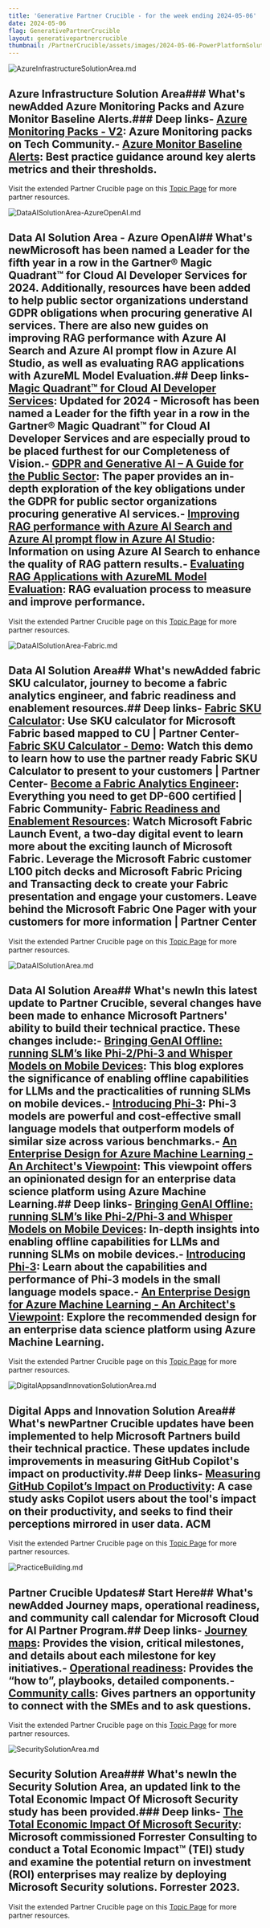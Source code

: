 ```yaml
---
title: 'Generative Partner Crucible - for the week ending 2024-05-06'
date: 2024-05-06
flag: GenerativePartnerCrucible
layout: generativepartnercrucible
thumbnail: /PartnerCrucible/assets/images/2024-05-06-PowerPlatformSolutionArea.md-image.png
---
```

![ AzureInfrastructureSolutionArea.md ]( /PartnerCrucible/assets/images/2024-05-06-AzureInfrastructureSolutionArea.md-image.png )
## Azure Infrastructure Solution Area### What's newAdded Azure Monitoring Packs and Azure Monitor Baseline Alerts.### Deep links- [Azure Monitoring Packs - V2](https://techcommunity.microsoft.com/t5/fasttrack-for-azure/azure-monitoring-packs-v2-is-out/ba-p/4104882): Azure Monitoring packs on Tech Community.- [Azure Monitor Baseline Alerts](https://azure.github.io/azure-monitor-baseline-alerts/welcome/): Best practice guidance around key alerts metrics and their thresholds.

Visit the extended Partner Crucible page on this [Topic Page](https://lagimik.github.io/PartnerCrucible/AzureInfrastructureSolutionArea) for more partner resources.

![ DataAISolutionArea-AzureOpenAI.md ]( /PartnerCrucible/assets/images/2024-05-06-DataAISolutionArea-AzureOpenAI.md-image.png )
## Data AI Solution Area - Azure OpenAI## What's newMicrosoft has been named a Leader for the fifth year in a row in the Gartner® Magic Quadrant™ for Cloud AI Developer Services for 2024. Additionally, resources have been added to help public sector organizations understand GDPR obligations when procuring generative AI services. There are also new guides on improving RAG performance with Azure AI Search and Azure AI prompt flow in Azure AI Studio, as well as evaluating RAG applications with AzureML Model Evaluation.## Deep links- [Magic Quadrant™ for Cloud AI Developer Services](https://azure.microsoft.com/en-us/blog/microsoft-is-a-leader-in-the-2024-gartner-magic-quadrant-for-cloud-ai-developer-services/): Updated for 2024 - Microsoft has been named a Leader for the fifth year in a row in the Gartner® Magic Quadrant™ for Cloud AI Developer Services and are especially proud to be placed furthest for our Completeness of Vision.- [GDPR and Generative AI – A Guide for the Public Sector](https://wwps.microsoft.com/blog/GDPR-GenAI): The paper provides an in-depth exploration of the key obligations under the GDPR for public sector organizations procuring generative AI services.- [Improving RAG performance with Azure AI Search and Azure AI prompt flow in Azure AI Studio](https://techcommunity.microsoft.com/t5/ai-azure-ai-services-blog/improving-rag-performance-with-azure-ai-search-and-azure-ai/ba-p/4117118): Information on using Azure AI Search to enhance the quality of RAG pattern results.- [Evaluating RAG Applications with AzureML Model Evaluation](https://techcommunity.microsoft.com/t5/microsoft-developer-community/evaluating-rag-applications-with-azureml-model-evaluation/ba-p/4108603?WT.mc_id=DT-MVP-5001664): RAG evaluation process to measure and improve performance.

Visit the extended Partner Crucible page on this [Topic Page](https://lagimik.github.io/PartnerCrucible/DataAISolutionArea-AzureOpenAI) for more partner resources.

![ DataAISolutionArea-Fabric.md ]( /PartnerCrucible/assets/images/2024-05-06-DataAISolutionArea-Fabric.md-image.png )
## Data AI Solution Area## What's newAdded fabric SKU calculator, journey to become a fabric analytics engineer, and fabric readiness and enablement resources.## Deep links- [Fabric SKU Calculator](https://assetsprod.microsoft.com/mpn/en-us/fabric-sku-calculator.xlsm): Use SKU calculator for Microsoft Fabric based mapped to CU | Partner Center- [Fabric SKU Calculator - Demo](https://partner.microsoft.com/en-us/asset/detail/fabricsku-calculator-partner-ready-mp4): Watch this demo to learn how to use the partner ready Fabric SKU Calculator to present to your customers | Partner Center- [Become a Fabric Analytics Engineer](https://aka.ms/fabriccareerhub): Everything you need to get DP-600 certified | Fabric Community- [Fabric Readiness and Enablement Resources](https://aka.ms/FabricPartnerResources): Watch Microsoft Fabric Launch Event, a two-day digital event to learn more about the exciting launch of Microsoft Fabric. Leverage the Microsoft Fabric customer L100 pitch decks and Microsoft Fabric Pricing and Transacting deck to create your Fabric presentation and engage your customers. Leave behind the Microsoft Fabric One Pager with your customers for more information | Partner Center

Visit the extended Partner Crucible page on this [Topic Page](https://lagimik.github.io/PartnerCrucible/DataAISolutionArea-Fabric) for more partner resources.

![ DataAISolutionArea.md ]( /PartnerCrucible/assets/images/2024-05-06-DataAISolutionArea.md-image.png )
## Data AI Solution Area## What's newIn this latest update to Partner Crucible, several changes have been made to enhance Microsoft Partners' ability to build their technical practice. These changes include:- [Bringing GenAI Offline: running SLM’s like Phi-2/Phi-3 and Whisper Models on Mobile Devices](https://techcommunity.microsoft.com/t5/ai-machine-learning-blog/bringing-genai-offline-running-slm-s-like-phi-2-phi-3-and/ba-p/4128056): This blog explores the significance of enabling offline capabilities for LLMs and the practicalities of running SLMs on mobile devices.- [Introducing Phi-3](https://azure.microsoft.com/en-us/blog/introducing-phi-3-redefining-whats-possible-with-slms/): Phi-3 models are powerful and cost-effective small language models that outperform models of similar size across various benchmarks.- [An Enterprise Design for Azure Machine Learning - An Architect's Viewpoint](https://techcommunity.microsoft.com/t5/ai-machine-learning-blog/an-enterprise-design-for-azure-machine-learning-an-architect-s/ba-p/4111655?WT.mc_id=DT-MVP-5001664): This viewpoint offers an opinionated design for an enterprise data science platform using Azure Machine Learning.## Deep links- [Bringing GenAI Offline: running SLM’s like Phi-2/Phi-3 and Whisper Models on Mobile Devices](https://techcommunity.microsoft.com/t5/ai-machine-learning-blog/bringing-genai-offline-running-slm-s-like-phi-2-phi-3-and/ba-p/4128056): In-depth insights into enabling offline capabilities for LLMs and running SLMs on mobile devices.- [Introducing Phi-3](https://azure.microsoft.com/en-us/blog/introducing-phi-3-redefining-whats-possible-with-slms/): Learn about the capabilities and performance of Phi-3 models in the small language models space.- [An Enterprise Design for Azure Machine Learning - An Architect's Viewpoint](https://techcommunity.microsoft.com/t5/ai-machine-learning-blog/an-enterprise-design-for-azure-machine-learning-an-architect-s/ba-p/4111655?WT.mc_id=DT-MVP-5001664): Explore the recommended design for an enterprise data science platform using Azure Machine Learning.

Visit the extended Partner Crucible page on this [Topic Page](https://lagimik.github.io/PartnerCrucible/DataAISolutionArea) for more partner resources.

![ DigitalAppsandInnovationSolutionArea.md ]( /PartnerCrucible/assets/images/2024-05-06-DigitalAppsandInnovationSolutionArea.md-image.png )
## Digital Apps and Innovation Solution Area## What's newPartner Crucible updates have been implemented to help Microsoft Partners build their technical practice. These updates include improvements in measuring GitHub Copilot's impact on productivity.## Deep links- [Measuring GitHub Copilot’s Impact on Productivity](https://cacm.acm.org/research/measuring-github-copilots-impact-on-productivity/): A case study asks Copilot users about the tool's impact on their productivity, and seeks to find their perceptions mirrored in user data. ACM

Visit the extended Partner Crucible page on this [Topic Page](https://lagimik.github.io/PartnerCrucible/DigitalAppsandInnovationSolutionArea) for more partner resources.

![ PracticeBuilding.md ]( /PartnerCrucible/assets/images/2024-05-06-PracticeBuilding.md-image.png )
## Partner Crucible Updates# Start Here## What's newAdded Journey maps, operational readiness, and community call calendar for Microsoft Cloud for AI Partner Program.## Deep links- [Journey maps](https://partner.microsoft.com/en-us/resources/collection/microsoft-transformational-changes#/): Provides the vision, critical milestones, and details about each milestone for key initiatives.- [Operational readiness](https://partner.microsoft.com/en-US/resources): Provides the “how to”, playbooks, detailed components.- [Community calls](https://globalpbocomm.eventbuilder.com/PartnerBusinessOperationsWebinars?source=JM): Gives partners an opportunity to connect with the SMEs and to ask questions.

Visit the extended Partner Crucible page on this [Topic Page](https://lagimik.github.io/PartnerCrucible/PracticeBuilding) for more partner resources.

![ SecuritySolutionArea.md ]( /PartnerCrucible/assets/images/2024-05-06-SecuritySolutionArea.md-image.png )
## Security Solution Area### What's newIn the Security Solution Area, an updated link to the Total Economic Impact Of Microsoft Security study has been provided.### Deep links- [The Total Economic Impact Of Microsoft Security](https://bcb.transform.microsoft.com/analyststudies): Microsoft commissioned Forrester Consulting to conduct a Total Economic Impact™ (TEI) study and examine the potential return on investment (ROI) enterprises may realize by deploying Microsoft Security solutions. Forrester 2023.

Visit the extended Partner Crucible page on this [Topic Page](https://lagimik.github.io/PartnerCrucible/SecuritySolutionArea) for more partner resources.

